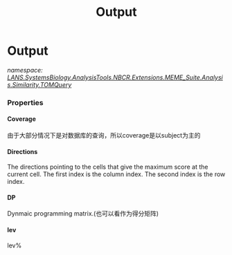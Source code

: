 ﻿---
title: Output
---

# Output
_namespace: [LANS.SystemsBiology.AnalysisTools.NBCR.Extensions.MEME_Suite.Analysis.Similarity.TOMQuery](N-LANS.SystemsBiology.AnalysisTools.NBCR.Extensions.MEME_Suite.Analysis.Similarity.TOMQuery.html)_






### Properties

#### Coverage
由于大部分情况下是对数据库的查询，所以coverage是以subject为主的
#### Directions
The directions pointing to the cells that
 give the maximum score at the current cell.
 The first index is the column index.
 The second index is the row index.
#### DP
Dynmaic programming matrix.(也可以看作为得分矩阵)
#### lev
lev%
